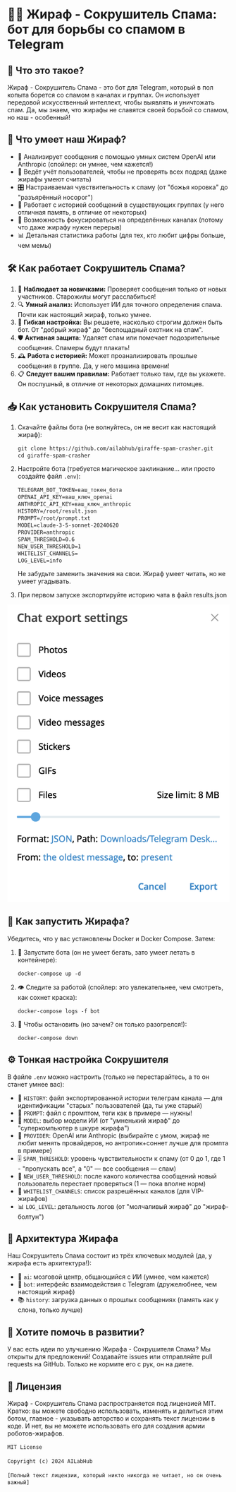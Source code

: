 # 🦒💨 Жираф - Сокрушитель Спама: бот для борьбы со спамом в Telegram

## 🤔 Что это такое?

Жираф - Сокрушитель Спама - это бот для Telegram, который в пол копыта борется со спамом в каналах и группах. Он использует передовой искусственный интеллект, чтобы выявлять и уничтожать спам. Да, мы знаем, что жирафы не славятся своей борьбой со спамом, но наш - особенный!

## 🚀 Что умеет наш Жираф?

- 🧠 Анализирует сообщения с помощью умных систем OpenAI или Anthropic (спойлер: он умнее, чем кажется!)
- 💾 Ведёт учёт пользователей, чтобы не проверять всех подряд (даже жирафы умеют считать)
- 🎛️ Настраиваемая чувствительность к спаму (от "божья коровка" до "разъярённый носорог")
- 📜 Работает с историей сообщений в существующих группах (у него отличная память, в отличие от некоторых)
- 🎯 Возможность фокусироваться на определённых каналах (потому что даже жирафу нужен перерыв)
- 📊 Детальная статистика работы (для тех, кто любит цифры больше, чем мемы)

## 🛠️ Как работает Сокрушитель Спама?

1. 👀 **Наблюдает за новичками:** Проверяет сообщения только от новых участников. Старожилы могут расслабиться!
2. 🔍 **Умный анализ:** Использует ИИ для точного определения спама. Почти как настоящий жираф, только умнее.
3. 🔧 **Гибкая настройка:** Вы решаете, насколько строгим должен быть бот. От "добрый жираф" до "беспощадный охотник на спам".
4. 🛡️ **Активная защита:** Удаляет спам или помечает подозрительные сообщения. Спамеры будут плакать!
5. 🕰️ **Работа с историей:** Может проанализировать прошлые сообщения в группе. Да, у него машина времени!
6. 📋 **Следует вашим правилам:** Работает только там, где вы укажете. Он послушный, в отличие от некоторых домашних питомцев.

## 📥 Как установить Сокрушителя Спама?

1. Скачайте файлы бота (не волнуйтесь, он не весит как настоящий жираф):
   ```
   git clone https://github.com/ailabhub/giraffe-spam-crasher.git
   cd giraffe-spam-crasher
   ```

2. Настройте бота (требуется магическое заклинание... или просто создайте файл `.env`):
   ```
   TELEGRAM_BOT_TOKEN=ваш_токен_бота
   OPENAI_API_KEY=ваш_ключ_openai
   ANTHROPIC_API_KEY=ваш_ключ_anthropic
   HISTORY=/root/result.json
   PROMPT=/root/prompt.txt
   MODEL=claude-3-5-sonnet-20240620
   PROVIDER=anthropic
   SPAM_THRESHOLD=0.6
   NEW_USER_THRESHOLD=1
   WHITELIST_CHANNELS=
   LOG_LEVEL=info
   ```
   Не забудьте заменить значения на свои. Жираф умеет читать, но не умеет угадывать.

3. При первом запуске экспортируйте историю чата в файл results.json
   
![alt text](image.png)

## 🚀 Как запустить Жирафа?

Убедитесь, что у вас установлены Docker и Docker Compose. Затем:

1. 🏁 Запустите бота (он не умеет бегать, зато умеет летать в контейнере):
   ```
   docker-compose up -d
   ```

2. 👁️ Следите за работой (спойлер: это увлекательнее, чем смотреть, как сохнет краска):
   ```
   docker-compose logs -f bot
   ```

3. 🛑 Чтобы остановить (но зачем? он только разогрелся!):
   ```
   docker-compose down
   ```

## ⚙️ Тонкая настройка Сокрушителя

В файле `.env` можно настроить (только не перестарайтесь, а то он станет умнее вас):

- 📜 `HISTORY`: файл экспортированной истории телеграм канала — для идентификации "старых" пользователей (да, ты уже старый) 
- 📝 `PROMPT`: файл с промптом, теги как в примере — нужны! 
- 🤖 `MODEL`: выбор модели ИИ (от "умненький жираф" до "суперкомпьютер в шкуре жирафа") 
- 🏢 `PROVIDER`: OpenAI или Anthropic (выбирайте с умом, жираф не любит менять провайдеров, но антропик+соннет лучше для промпта в примере)
- 🎚️ `SPAM_THRESHOLD`: уровень чувствительности к спаму (от 0 до 1, где 1 - "пропускать все", а "0" — все сообщения — спам)
- 🔢 `NEW_USER_THRESHOLD`: после какого количества сообщений новый пользователь перестает проверяться (1 — пока вполне норм)
- 📢 `WHITELIST_CHANNELS`: список разрешённых каналов (для VIP-жирафов)
- 📊 `LOG_LEVEL`: детальность логов (от "молчаливый жираф" до "жираф-болтун")

## 🧩 Архитектура Жирафа

Наш Сокрушитель Спама состоит из трёх ключевых модулей (да, у жирафа есть архитектура!):
- 🧠 `ai`: мозговой центр, общающийся с ИИ (умнее, чем кажется)
- 🤖 `bot`: интерфейс взаимодействия с Telegram (дружелюбнее, чем настоящий жираф)
- 📚 `history`: загрузка данных о прошлых сообщениях (память как у слона, только лучше)

## 🤝 Хотите помочь в развитии?

У вас есть идеи по улучшению Жирафа - Сокрушителя Спама? Мы открыты для предложений! Создавайте issues или отправляйте pull requests на GitHub. Только не кормите его с рук, он на диете.

## 📄 Лицензия

Жираф - Сокрушитель Спама распространяется под лицензией MIT. Кратко: вы можете свободно использовать, изменять и делиться этим ботом, главное - указывать авторство и сохранять текст лицензии в коде. И нет, вы не можете использовать его для создания армии роботов-жирафов.

```
MIT License

Copyright (c) 2024 AILabHub

[Полный текст лицензии, который никто никогда не читает, но он очень важный]
```
